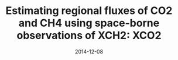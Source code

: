 ---
title: "<b>Estimating regional fluxes of CO2 and CH4 using space-borne observations of XCH2: XCO2</b>"
collection: publications
permalink: /publication/2014-12-08-Fraser
date: 2014-12-08
venue: 'Atmospheric Chemistry and Physics'
paperurl: 'https://doi.org/doi:10.5194/acp-14-12883-2014'
citation: '<b>16</b> - Fraser A., Palmer P.I., Feng L., Bosch H., Parker R. et al., <b>Estimating regional fluxes of CO2 and CH4 using space-borne observations of XCH2: XCO2</b>, Atmospheric Chemistry and Physics, 14, 12883-12895, (2014-12-08). <a href="https://doi.org/doi:10.5194/acp-14-12883-2014">doi:10.5194/acp-14-12883-2014</a> (cited 19 times)

'
---